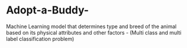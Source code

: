 # Adopt-a-Buddy-
Machine Learning model that determines type and breed of the animal based on its physical attributes and other factors - (Multi class and multi label classification problem)
